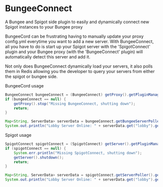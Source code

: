 # BungeeConnect
A Bungee and Spigot side plugin to easily and dynamically connect new Spigot instances to your Bungee proxy

BungeeCord can be frustrating having to manually update your proxy config.yml everytime you want to add a new server.
With BungeeConnect, all you have to do is start up your Spigot server with the 'SpigotConnect' plugin and your Bungee proxy (with the 'BungeeConnect' plugin) will automatically detect this server and add it.

Not only does BungeeConnect dynamically load your servers, it also polls them in Redis allowing you the developer to query your servers from either the spigot or bungee side.

BungeeCord usage
```java
BungeeConnect bungeeConnect = (BungeeConnect) getProxy().getPluginManager().getPlugin("BungeeConnect");
if (bungeeConnect == null) {
    getProxy().stop("Missing BungeeConnect, shutting down");
    return;
}

Map<String, ServerData> serverData = bungeeConnect.getBungeeServerPoller().getServerDataMap();
System.out.println("Lobby Server Online: " + serverData.get("lobby").getPlayers())
```

Spigot usage
```java
SpigotConnect spigotConnect = (SpigotConnect) getServer().getPluginManager().getPlugin("SpigotConnect");
if (spigotConnect == null) {
    System.err.println("Missing SpigotConnect, shutting down");
    getServer().shutdown();
    return;
}

Map<String, ServerData> serverData = spigotConnect.getServerPoller().getServerDataMap();
System.out.println("Lobby Server Online: " + serverData.get("lobby").getPlayers())
```